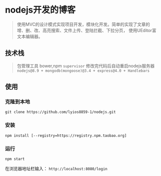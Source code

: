 # nodejs开发的博客

> 使用MVC的设计模式实现项目开发，模块化开发。简单的实现了文章的增、删、改、高亮搜索、文件上传、登陆拦截、下拉分页，
> 使用UEditor富文本编辑器。

## 技术栈

> 包管理工具 bower,npm
> `supervisor` 修改完代码后自动重启nodejs服务器
> `nodejs@8.9 + mongodb(mongoose)@3.4 + express@4.0 + Handlebars`

## 使用

### 克隆到本地

```shell
git clone https://github.com/lyios8859-1/nodejs.git
```

### 安装

```shell
npm install [--registry=https://registry.npm.taobao.org]
```

### 运行

```shell
npm start
```

在浏览器地址栏输入： `http://localhost:8080/login`
